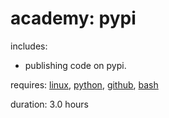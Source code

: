# academy: pypi

includes:
- publishing code on pypi.

requires: [linux](./linux.md), [python](./python.md), [github](./github.md), [bash](./bash.md)

duration: 3.0 hours
